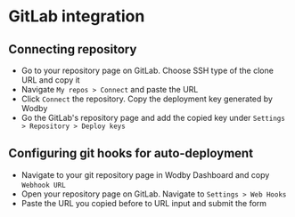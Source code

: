# GitLab integration

## Connecting repository 

* Go to your repository page on GitLab. Choose SSH type of the clone URL and copy it 
* Navigate `My repos > Connect` and paste the URL
* Click `Connect` the repository. Copy the deployment key generated by Wodby
* Go the GitLab's repository page and add the copied key under `Settings > Repository > Deploy keys`

## Configuring git hooks for auto-deployment

* Navigate to your git repository page in Wodby Dashboard and copy `Webhook URL`
* Open your repository page on GitLab. Navigate to `Settings > Web Hooks` 
* Paste the URL you copied before to URL input and submit the form
